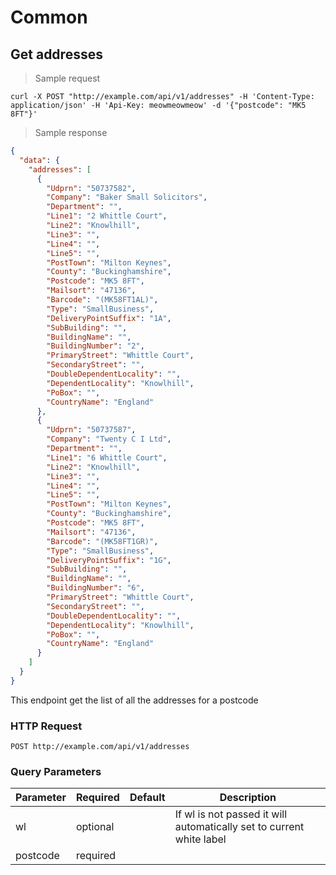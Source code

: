 # Common

## Get addresses

> Sample request

```shell
curl -X POST "http://example.com/api/v1/addresses" -H 'Content-Type: application/json' -H 'Api-Key: meowmeowmeow' -d '{"postcode": "MK5 8FT"}'
```

> Sample response

```json
{
  "data": {
    "addresses": [
      {
        "Udprn": "50737582",
        "Company": "Baker Small Solicitors",
        "Department": "",
        "Line1": "2 Whittle Court",
        "Line2": "Knowlhill",
        "Line3": "",
        "Line4": "",
        "Line5": "",
        "PostTown": "Milton Keynes",
        "County": "Buckinghamshire",
        "Postcode": "MK5 8FT",
        "Mailsort": "47136",
        "Barcode": "(MK58FT1AL)",
        "Type": "SmallBusiness",
        "DeliveryPointSuffix": "1A",
        "SubBuilding": "",
        "BuildingName": "",
        "BuildingNumber": "2",
        "PrimaryStreet": "Whittle Court",
        "SecondaryStreet": "",
        "DoubleDependentLocality": "",
        "DependentLocality": "Knowlhill",
        "PoBox": "",
        "CountryName": "England"
      },
      {
        "Udprn": "50737587",
        "Company": "Twenty C I Ltd",
        "Department": "",
        "Line1": "6 Whittle Court",
        "Line2": "Knowlhill",
        "Line3": "",
        "Line4": "",
        "Line5": "",
        "PostTown": "Milton Keynes",
        "County": "Buckinghamshire",
        "Postcode": "MK5 8FT",
        "Mailsort": "47136",
        "Barcode": "(MK58FT1GR)",
        "Type": "SmallBusiness",
        "DeliveryPointSuffix": "1G",
        "SubBuilding": "",
        "BuildingName": "",
        "BuildingNumber": "6",
        "PrimaryStreet": "Whittle Court",
        "SecondaryStreet": "",
        "DoubleDependentLocality": "",
        "DependentLocality": "Knowlhill",
        "PoBox": "",
        "CountryName": "England"
      }
    ]
  }
}
```

This endpoint get the list of all the addresses for a postcode

### HTTP Request

`POST http://example.com/api/v1/addresses`

### Query Parameters

Parameter | Required | Default | Description
--------- | ------- | ------- | -----------
wl | optional | | If wl is not passed it will automatically set to current white label
postcode | required | |
